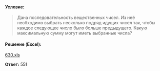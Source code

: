 #### Условие:
> Дана последовательность вещественных чисел. Из неё необходимо выбрать несколько подряд идущих чисел так, чтобы каждое следующее число было больше предыдущего. Какую максимальную сумму могут иметь выбранные числа? 

#### Решение (Excel):
[630.xls](https://github.com/Thundiverter/infege2022/files/8054093/630.xls)


**Ответ:** 551
